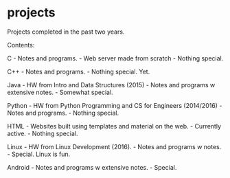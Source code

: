 # projects
Projects completed in the past two years.

Contents:

C
	- Notes and programs.
	- Web server made from scratch
	- Nothing special.

C++
	- Notes and programs.
	- Nothing special. Yet.

Java
	- HW from Intro and Data Structures (2015)
	- Notes and programs w extensive notes.
	- Somewhat special.

Python
	- HW from Python Programming and CS for Engineers (2014/2016)
	- Notes and programs.
	- Nothing special.

HTML
	- Websites built using templates and material on the web.
	- Currently active.
	- Nothing special.

Linux
	- HW from Linux Development (2016).
	- Notes and programs w notes.
	- Special. Linux is fun.

Android
	- Notes and programs w extensive notes.
	- Special. 
